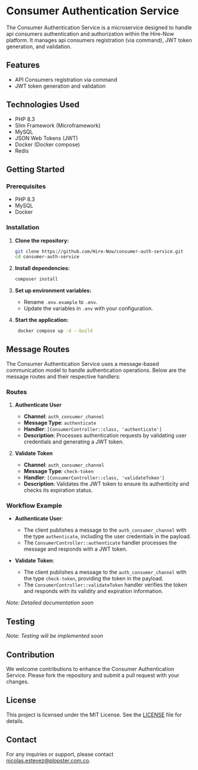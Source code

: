 # Consumer Authentication Service

The Consumer Authentication Service is a microservice designed to handle api consumers authentication and authorization within the Hire-Now platform. It manages api consumers registration (via command), JWT token generation, and validation.

## Features

- API Consumers registration via command
- JWT token generation and validation

## Technologies Used

- PHP 8.3
- Slim Framework (Microframework)
- MySQL
- JSON Web Tokens (JWT)
- Docker (Docker compose)
- Redis

## Getting Started

### Prerequisites

- PHP 8.3
- MySQL
- Docker

### Installation

1. **Clone the repository:**
   ```bash
   git clone https://github.com/Hire-Now/consumer-auth-service.git
   cd consumer-auth-service
   ```

2. **Install dependencies:**
   ```bash
   composer install
   ```

3. **Set up environment variables:**
   - Rename `.env.example` to `.env`.
   - Update the variables in `.env` with your configuration.

4. **Start the application:**
   ```bash
    docker compose up -d --build
   ```

## Message Routes

The Consumer Authentication Service uses a message-based communication model to handle authentication operations. Below are the message routes and their respective handlers:

### Routes

1. **Authenticate User**  
   - **Channel**: `auth_consumer_channel`  
   - **Message Type**: `authenticate`  
   - **Handler**: `[ConsumerController::class, 'authenticate']`  
   - **Description**: Processes authentication requests by validating user credentials and generating a JWT token.

2. **Validate Token**  
   - **Channel**: `auth_consumer_channel`  
   - **Message Type**: `check-token`  
   - **Handler**: `[ConsumerController::class, 'validateToken']`  
   - **Description**: Validates the JWT token to ensure its authenticity and checks its expiration status.

### Workflow Example

- **Authenticate User**:
  - The client publishes a message to the `auth_consumer_channel` with the type `authenticate`, including the user credentials in the payload.
  - The `ConsumerController::authenticate` handler processes the message and responds with a JWT token.

- **Validate Token**:
  - The client publishes a message to the `auth_consumer_channel` with the type `check-token`, providing the token in the payload.
  - The `ConsumerController::validateToken` handler verifies the token and responds with its validity and expiration information.


*Note: Detailed documentation soon*

## Testing

*Note: Testing will be implemented soon*

## Contribution

We welcome contributions to enhance the Consumer Authentication Service. Please fork the repository and submit a pull request with your changes.

## License

This project is licensed under the MIT License. See the [LICENSE](LICENSE) file for details.

## Contact

For any inquiries or support, please contact [nicolas.estevez@plopster.com.co](mailto:nicolas.estevez@plopster.com.co).
